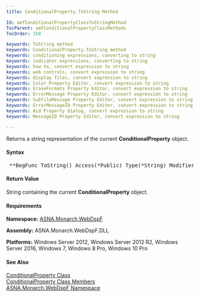 ```yaml
---
title: ConditionalProperty.ToString Method

Id: amfConditionalPropertyClassToStringMethod
TocParent: amfConditionalPropertyClassMethods
TocOrder: 150

keywords: ToString method
keywords: ConditionalProperty.ToString method
keywords: conditioning expressions, converting to string
keywords: indicator expressions, converting to string
keywords: how to, convert expression to string
keywords: web controls, convert expression to string
keywords: display files, convert expression to string
keywords: Color Property Editor, convert expression to string
keywords: EraseFormats Property Editor, convert expression to string
keywords: ErrorMessage Property Editor, convert expression to string
keywords: SubfileMessage Property Editor, convert expression to string
keywords: ErrorMessageID Property Editor, convert expression to string
keywords: Aid Property Dialog, convert expression to string
keywords: MessageID Property Editor, convert expression to string

---
```


Returns a string representation of the current **ConditionalProperty** object.

#### Syntax
<pre class="syntax"> **BegFunc ToString() Access(*Public) Type(*String) Modifier(*Overrides)** </pre>

<!--mine -->

#### Return Value
String containing the current **ConditionalProperty** object.
<!-- -->

#### Requirements
**Namespace:** [ASNA.Monarch.WebDspF](amfWebDspFNamespace.html)

**Assembly:** ASNA.Monarch.WebDspF.DLL

**Platforms:** Windows Server 2012, Windows Server 2012 R2, Windows Server 2016, Windows 7, Windows 8 Pro, Windows 10 Pro
<!-- end -->

#### See Also
[ ConditionalProperty Class](amfConditionalPropertyClass.html) <br /> [ ConditionalProperty Class Members](amfConditionalPropertyClassMembers.html) <br /> [ ASNA.Monarch.WebDspF Namespace](amfWebDspFNamespace.html) 
